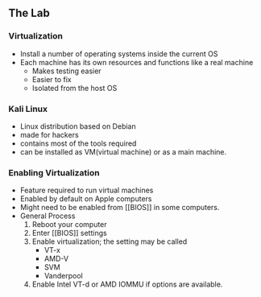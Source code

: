 ## The Lab

### Virtualization 
- Install a number of operating systems inside the current OS
- Each machine has its own resources and functions like a real machine 
	- Makes testing easier 
	- Easier to fix 
	- Isolated from the host OS 

### Kali Linux
- Linux distribution based on Debian 
- made for hackers 
- contains most of the tools required
- can be installed as VM(virtual machine) or as a main machine.

### Enabling Virtualization 
- Feature required to run virtual machines 
- Enabled by default on Apple computers 
- Might need to be enabled from [[BIOS]] in some computers.
- General Process
	1. Reboot your computer
	2. Enter [[BIOS]] settings 
	3. Enable virtualization; the setting may be called 
		- VT-x
		- AMD-V
		- SVM
		- Vanderpool
	4. Enable Intel VT-d or AMD IOMMU if options are available.